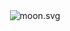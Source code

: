 <div align="center">
    <img src="https://moon-svg.minung.dev/moon.svg?size=70&theme=ray&rotate=0" alt="moon.svg">
</div>

